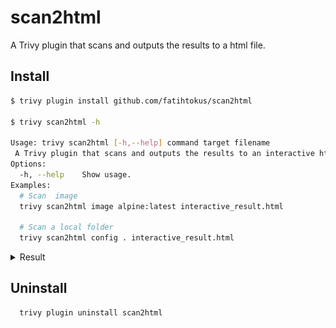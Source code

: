 # scan2html
A Trivy plugin that scans and outputs the results to a html file.
## Install
```sh
$ trivy plugin install github.com/fatihtokus/scan2html

$ trivy scan2html -h

Usage: trivy scan2html [-h,--help] command target filename
 A Trivy plugin that scans and outputs the results to an interactive html file.
Options:
  -h, --help    Show usage.
Examples:
  # Scan  image
  trivy scan2html image alpine:latest interactive_result.html

  # Scan a local folder
  trivy scan2html config . interactive_result.html
```
<details>
<summary>Result</summary>

![result](result.png)

</details>

## Uninstall
```sh
  trivy plugin uninstall scan2html
```